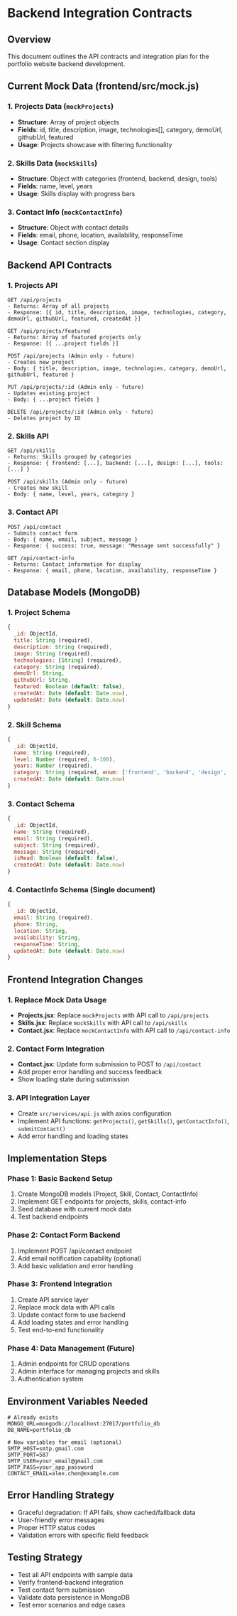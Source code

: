 # Backend Integration Contracts

## Overview
This document outlines the API contracts and integration plan for the portfolio website backend development.

## Current Mock Data (frontend/src/mock.js)

### 1. Projects Data (`mockProjects`)
- **Structure**: Array of project objects
- **Fields**: id, title, description, image, technologies[], category, demoUrl, githubUrl, featured
- **Usage**: Projects showcase with filtering functionality

### 2. Skills Data (`mockSkills`)
- **Structure**: Object with categories (frontend, backend, design, tools)
- **Fields**: name, level, years
- **Usage**: Skills display with progress bars

### 3. Contact Info (`mockContactInfo`)
- **Structure**: Object with contact details
- **Fields**: email, phone, location, availability, responseTime
- **Usage**: Contact section display

## Backend API Contracts

### 1. Projects API
```
GET /api/projects
- Returns: Array of all projects
- Response: [{ id, title, description, image, technologies, category, demoUrl, githubUrl, featured, createdAt }]

GET /api/projects/featured
- Returns: Array of featured projects only
- Response: [{ ...project fields }]

POST /api/projects (Admin only - future)
- Creates new project
- Body: { title, description, image, technologies, category, demoUrl, githubUrl, featured }

PUT /api/projects/:id (Admin only - future)
- Updates existing project
- Body: { ...project fields }

DELETE /api/projects/:id (Admin only - future)
- Deletes project by ID
```

### 2. Skills API
```
GET /api/skills
- Returns: Skills grouped by categories
- Response: { frontend: [...], backend: [...], design: [...], tools: [...] }

POST /api/skills (Admin only - future)
- Creates new skill
- Body: { name, level, years, category }
```

### 3. Contact API
```
POST /api/contact
- Submits contact form
- Body: { name, email, subject, message }
- Response: { success: true, message: "Message sent successfully" }

GET /api/contact-info
- Returns: Contact information for display
- Response: { email, phone, location, availability, responseTime }
```

## Database Models (MongoDB)

### 1. Project Schema
```javascript
{
  _id: ObjectId,
  title: String (required),
  description: String (required),
  image: String (required),
  technologies: [String] (required),
  category: String (required),
  demoUrl: String,
  githubUrl: String,
  featured: Boolean (default: false),
  createdAt: Date (default: Date.now),
  updatedAt: Date (default: Date.now)
}
```

### 2. Skill Schema
```javascript
{
  _id: ObjectId,
  name: String (required),
  level: Number (required, 0-100),
  years: Number (required),
  category: String (required, enum: ['frontend', 'backend', 'design', 'tools']),
  createdAt: Date (default: Date.now)
}
```

### 3. Contact Schema
```javascript
{
  _id: ObjectId,
  name: String (required),
  email: String (required),
  subject: String (required),
  message: String (required),
  isRead: Boolean (default: false),
  createdAt: Date (default: Date.now)
}
```

### 4. ContactInfo Schema (Single document)
```javascript
{
  _id: ObjectId,
  email: String (required),
  phone: String,
  location: String,
  availability: String,
  responseTime: String,
  updatedAt: Date (default: Date.now)
}
```

## Frontend Integration Changes

### 1. Replace Mock Data Usage
- **Projects.jsx**: Replace `mockProjects` with API call to `/api/projects`
- **Skills.jsx**: Replace `mockSkills` with API call to `/api/skills`
- **Contact.jsx**: Replace `mockContactInfo` with API call to `/api/contact-info`

### 2. Contact Form Integration
- **Contact.jsx**: Update form submission to POST to `/api/contact`
- Add proper error handling and success feedback
- Show loading state during submission

### 3. API Integration Layer
- Create `src/services/api.js` with axios configuration
- Implement API functions: `getProjects()`, `getSkills()`, `getContactInfo()`, `submitContact()`
- Add error handling and loading states

## Implementation Steps

### Phase 1: Basic Backend Setup
1. Create MongoDB models (Project, Skill, Contact, ContactInfo)
2. Implement GET endpoints for projects, skills, contact-info
3. Seed database with current mock data
4. Test backend endpoints

### Phase 2: Contact Form Backend
1. Implement POST /api/contact endpoint
2. Add email notification capability (optional)
3. Add basic validation and error handling

### Phase 3: Frontend Integration
1. Create API service layer
2. Replace mock data with API calls
3. Update contact form to use backend
4. Add loading states and error handling
5. Test end-to-end functionality

### Phase 4: Data Management (Future)
1. Admin endpoints for CRUD operations
2. Admin interface for managing projects and skills
3. Authentication system

## Environment Variables Needed
```
# Already exists
MONGO_URL=mongodb://localhost:27017/portfolio_db
DB_NAME=portfolio_db

# New variables for email (optional)
SMTP_HOST=smtp.gmail.com
SMTP_PORT=587
SMTP_USER=your_email@gmail.com
SMTP_PASS=your_app_password
CONTACT_EMAIL=alex.chen@example.com
```

## Error Handling Strategy
- Graceful degradation: If API fails, show cached/fallback data
- User-friendly error messages
- Proper HTTP status codes
- Validation errors with specific field feedback

## Testing Strategy
- Test all API endpoints with sample data
- Verify frontend-backend integration
- Test contact form submission
- Validate data persistence in MongoDB
- Test error scenarios and edge cases